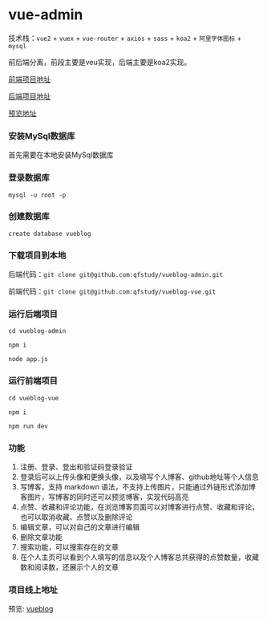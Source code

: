 # vue-admin

技术栈：`vue2` + `vuex` + `vue-router` + `axios` + `sass` + `koa2` + `阿里字体图标` + `mysql`

前后端分离，前段主要是veu实现，后端主要是koa2实现。

[前端项目地址](https://github.com/qfstudy/vueblog-vue)

[后端项目地址](https://github.com/qfstudy/vueblog-admin)

[预览地址](http://vueblog.qifei.site/#/)

### 安装MySql数据库
首先需要在本地安装MySql数据库

### 登录数据库
`mysql -u root -p`

### 创建数据库
`create database vueblog`

### 下载项目到本地

后端代码：`git clone git@github.com:qfstudy/vueblog-admin.git`

前端代码：`git clone git@github.com:qfstudy/vueblog-vue.git`

### 运行后端项目

`cd vueblog-admin`

`npm i`

`node app.js`

### 运行前端项目

`cd vueblog-vue`

`npm i`

`npm run dev`

### 功能
1. 注册、登录、登出和验证码登录验证
2. 登录后可以上传头像和更换头像，以及填写个人博客、github地址等个人信息
3. 写博客，支持 markdown 语法，不支持上传图片，只能通过外链形式添加博客图片，写博客的同时还可以预览博客，实现代码高亮
4. 点赞、收藏和评论功能，在浏览博客页面可以对博客进行点赞、收藏和评论，也可以取消收藏、点赞以及删除评论
5. 编辑文章，可以对自己的文章进行编辑
6. 删除文章功能
7. 搜索功能，可以搜索存在的文章
8. 在个人主页可以看到个人填写的信息以及个人博客总共获得的点赞数量，收藏数和阅读数，还展示个人的文章

### 项目线上地址
预览: [vueblog](http://vueblog.qifei.site/#/)